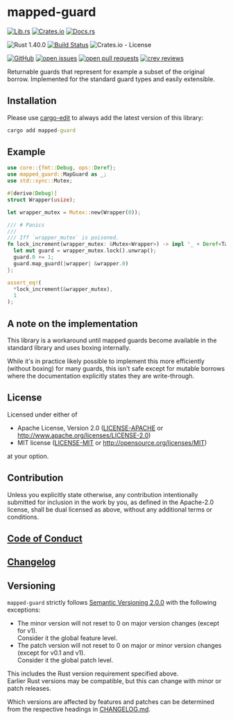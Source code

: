 # mapped-guard

[![Lib.rs](https://img.shields.io/badge/Lib.rs-*-84f)](https://lib.rs/crates/mapped-guard)
[![Crates.io](https://img.shields.io/crates/v/mapped-guard)](https://crates.io/crates/mapped-guard)
[![Docs.rs](https://docs.rs/mapped-guard/badge.svg)](https://docs.rs/crates/mapped-guard)

![Rust 1.40.0](https://img.shields.io/static/v1?logo=Rust&label=&message=1.40.0&color=grey)
[![Build Status](https://travis-ci.com/Tamschi/mapped-guard.svg?branch=develop)](https://travis-ci.com/Tamschi/mapped-guard/branches)
![Crates.io - License](https://img.shields.io/crates/l/mapped-guard/0.0.1)

[![GitHub](https://img.shields.io/static/v1?logo=GitHub&label=&message=%20&color=grey)](https://github.com/Tamschi/mapped-guard)
[![open issues](https://img.shields.io/github/issues-raw/Tamschi/mapped-guard)](https://github.com/Tamschi/mapped-guard/issues)
[![open pull requests](https://img.shields.io/github/issues-pr-raw/Tamschi/mapped-guard)](https://github.com/Tamschi/mapped-guard/pulls)
[![crev reviews](https://web.crev.dev/rust-reviews/badge/crev_count/mapped-guard.svg)](https://web.crev.dev/rust-reviews/crate/mapped-guard/)

Returnable guards that represent for example a subset of the original borrow. Implemented for the standard guard types and easily extensible.

## Installation

Please use [cargo-edit](https://crates.io/crates/cargo-edit) to always add the latest version of this library:

```cmd
cargo add mapped-guard
```

## Example

```rust
use core::{fmt::Debug, ops::Deref};
use mapped_guard::MapGuard as _;
use std::sync::Mutex;

#[derive(Debug)]
struct Wrapper(usize);

let wrapper_mutex = Mutex::new(Wrapper(0));

/// # Panics
///
/// Iff `wrapper_mutex` is poisoned.
fn lock_increment(wrapper_mutex: &Mutex<Wrapper>) -> impl '_ + Deref<Target = usize> + Debug {
  let mut guard = wrapper_mutex.lock().unwrap();
  guard.0 += 1;
  guard.map_guard(|wrapper| &wrapper.0)
};

assert_eq!(
  *lock_increment(&wrapper_mutex),
  1
);
```

## A note on the implementation

This library is a workaround until mapped guards become available in the standard library and uses boxing internally.

While it's in practice likely possible to implement this more efficiently (without boxing) for many guards,
this isn't safe except for mutable borrows where the documentation explicitly states they are write-through.

## License

Licensed under either of

* Apache License, Version 2.0
   ([LICENSE-APACHE](LICENSE-APACHE) or <http://www.apache.org/licenses/LICENSE-2.0>)
* MIT license
   ([LICENSE-MIT](LICENSE-MIT) or <http://opensource.org/licenses/MIT>)

at your option.

## Contribution

Unless you explicitly state otherwise, any contribution intentionally submitted
for inclusion in the work by you, as defined in the Apache-2.0 license, shall be
dual licensed as above, without any additional terms or conditions.

## [Code of Conduct](CODE_OF_CONDUCT.md)

## [Changelog](CHANGELOG.md)

## Versioning

`mapped-guard` strictly follows [Semantic Versioning 2.0.0](https://semver.org/spec/v2.0.0.html) with the following exceptions:

* The minor version will not reset to 0 on major version changes (except for v1).  
Consider it the global feature level.
* The patch version will not reset to 0 on major or minor version changes (except for v0.1 and v1).  
Consider it the global patch level.

This includes the Rust version requirement specified above.  
Earlier Rust versions may be compatible, but this can change with minor or patch releases.

Which versions are affected by features and patches can be determined from the respective headings in [CHANGELOG.md](CHANGELOG.md).
